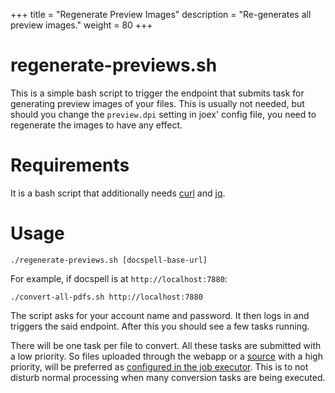 +++
title = "Regenerate Preview Images"
description = "Re-generates all preview images."
weight = 80
+++

# regenerate-previews.sh

This is a simple bash script to trigger the endpoint that submits task
for generating preview images of your files. This is usually not
needed, but should you change the `preview.dpi` setting in joex'
config file, you need to regenerate the images to have any effect.

# Requirements

It is a bash script that additionally needs
[curl](https://curl.haxx.se/) and
[jq](https://stedolan.github.io/jq/).

# Usage

```
./regenerate-previews.sh [docspell-base-url]
```

For example, if docspell is at `http://localhost:7880`:

```
./convert-all-pdfs.sh http://localhost:7880
```

The script asks for your account name and password. It then logs in
and triggers the said endpoint. After this you should see a few tasks
running.

There will be one task per file to convert. All these tasks are
submitted with a low priority. So files uploaded through the webapp or
a [source](@/docs/webapp/uploading.md#anonymous-upload) with a high
priority, will be preferred as [configured in the job
executor](@/docs/joex/intro.md#scheduler-config). This is to not
disturb normal processing when many conversion tasks are being
executed.
